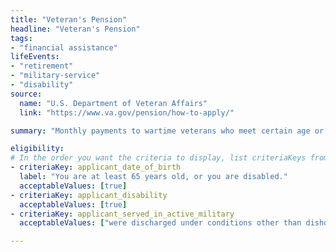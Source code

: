 ```yaml
---
title: "Veteran's Pension"
headline: "Veteran's Pension"
tags: 
- "financial assistance"
lifeEvents: 
- "retirement"
- "military-service"
- "disability"
source:
  name: "U.S. Department of Veteran Affairs"
  link: "https://www.va.gov/pension/how-to-apply/"

summary: "Monthly payments to wartime veterans who meet certain age or disability requirements, and who have income and net worth within certain limits."

eligibility:
# In the order you want the criteria to display, list criteriaKeys from the csv here, each followed by a comma-separated list of which values indicate eligibility for that criteria. Wrap individual values in quotes if they have inner commas.
- criteriaKey: applicant_date_of_birth
  label: "You are at least 65 years old, or you are disabled."
  acceptableValues: [true]
- criteriaKey: applicant_disability
  acceptableValues: [true]
- criteriaKey: applicant_served_in_active_military
  acceptableValues: ["were discharged under conditions other than dishonorable"]

---
```

